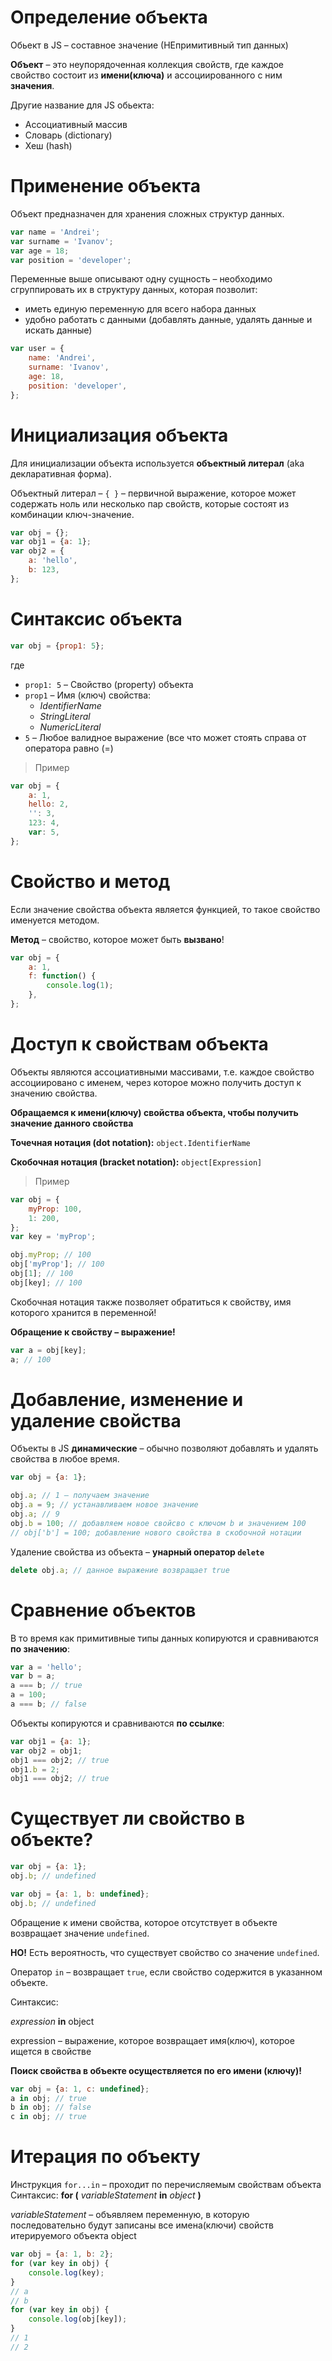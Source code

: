 # Определение объекта

Обьект в JS – составное значение (НЕпримитивный тип данных)

**Объект** – это неупорядоченная коллекция свойств, где каждое свойство состоит из **имени(ключа)** и ассоциированного с ним **значения**.

Другие название для JS обьекта:

-   Ассоциативный массив
-   Словарь (dictionary)
-   Хеш (hash)

# Применение объекта

Объект предназначен для хранения сложных структур данных.

```js
var name = 'Andrei';
var surname = 'Ivanov';
var age = 18;
var position = 'developer';
```

Переменные выше описывают одну сущность – необходимо сгруппировать их в структуру данных, которая позволит:

-   иметь единую переменную для всего набора данных
-   удобно работать с данными (добавлять данные, удалять данные и искать данные)

```js
var user = {
    name: 'Andrei',
    surname: 'Ivanov',
    age: 18,
    position: 'developer',
};
```

# Инициализация объекта

Для инициализации объекта используется **объектный литерал** (aka декларативная форма).

Объектный литерал – `{ }` – первичной выражение, которое может содержать ноль или несколько пар свойств, которые состоят из комбинации ключ-значение.

```js
var obj = {};
var obj1 = {a: 1};
var obj2 = {
    a: 'hello',
    b: 123,
};
```

# Синтаксис объекта

```js
var obj = {prop1: 5};
```

где

-   `prop1: 5` – Свойство (property) объекта
-   `prop1` – Имя (ключ) свойства:
    -   _IdentifierName_
    -   _StringLiteral_
    -   _NumericLiteral_
-   `5` – Любое валидное выражение (все что может стоять справа от оператора равно (=)

> Пример

```js
var obj = {
    a: 1,
    hello: 2,
    '': 3,
    123: 4,
    var: 5,
};
```

# Свойство и метод

Если значение свойства объекта является функцией, то такое свойство именуется методом.

**Метод** – свойство, которое может быть **вызвано**!

```js
var obj = {
    a: 1,
    f: function() {
        console.log(1);
    },
};
```

# Доступ к свойствам объекта

Объекты являются ассоциативными массивами, т.е. каждое свойство ассоциировано с именем, через которое можно получить доступ к значению свойства.

**Обращаемся к имени(ключу) свойства объекта, чтобы получить значение данного свойства**

**Точечная нотация (dot notation):**
`object.IdentifierName`

**Скобочная нотация (bracket notation):**
`object[Expression]`

> Пример

```js
var obj = {
    myProp: 100,
    1: 200,
};
var key = 'myProp';

obj.myProp; // 100
obj['myProp']; // 100
obj[1]; // 100
obj[key]; // 100
```

Скобочная нотация также позволяет обратиться к свойству, имя которого хранится в переменной!

**Обращение к свойству – выражение!**

```js
var a = obj[key];
a; // 100
```

# Добавление, изменение и удаление свойства

Объекты в JS **динамические** – обычно позволяют добавлять и удалять свойства в любое время.

```js
var obj = {a: 1};

obj.a; // 1 – получаем значение
obj.a = 9; // устанавливаем новое значение
obj.a; // 9
obj.b = 100; // добавляем новое свойсво с ключом b и значением 100
// obj['b'] = 100; добавление нового свойства в скобочной нотации
```

Удаление свойства из объекта – **унарный оператор `delete`**

```js
delete obj.a; // данное выражение возвращает true
```

# Сравнение объектов

В то время как примитивные типы данных копируются и сравниваются **по значению**:

```js
var a = 'hello';
var b = a;
a === b; // true
a = 100;
a === b; // false
```

Объекты копируются и сравниваются **по ссылке**:

```js
var obj1 = {a: 1};
var obj2 = obj1;
obj1 === obj2; // true
obj1.b = 2;
obj1 === obj2; // true
```

# Существует ли свойство в объекте?

```js
var obj = {a: 1};
obj.b; // undefined

var obj = {a: 1, b: undefined};
obj.b; // undefined
```

Обращение к имени свойства, которое отсутствует в объекте возвращает значение `undefined`.

**НО!**
Есть вероятность, что существует свойство со значение `undefined`.

Оператор `in` – возвращает `true`, если свойство содержится в указанном объекте.

Синтаксис:

_expression_ **in** object

expression – выражение, которое возвращает имя(ключ), которое ищется в свойстве

**Поиск свойства в объекте осуществляется по его имени (ключу)!**

```js
var obj = {a: 1, c: undefined};
a in obj; // true
b in obj; // false
c in obj; // true
```

# Итерация по объекту

Инструкция `for...in` – проходит по перечисляемым свойствам объекта
Синтаксис:
**for (** _variableStatement_ **in** _object_ **)**

_variableStatement_ – объявляем переменную, в которую последовательно будут записаны все имена(ключи) свойств итерируемого объекта object

```js
var obj = {a: 1, b: 2};
for (var key in obj) {
    console.log(key);
}
// a
// b
for (var key in obj) {
    console.log(obj[key]);
}
// 1
// 2
```
